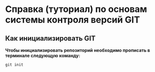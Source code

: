 # Справка (туториал) по основам системы контроля версий GIT

## Как инициализировать GIT 
**Чтобы инициализировать репозиторий необходимо прописать в терминале следующую команду:**

```
git init
```